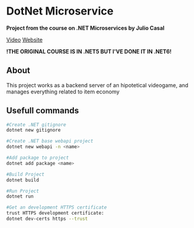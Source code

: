 # DotNet Microservice

**Project from the course on .NET Microservices by Julio Casal**

[Video](https://www.youtube.com/watch?v=CqCDOosvZIk)
[Website](https://dotnetmicroservices.com/)

**!THE ORIGINAL COURSE IS IN .NET5 BUT I'VE DONE IT IN .NET6!**

## About

This project works as a backend server of an hipotetical videogame, and manages everything related to item economy

## Usefull commands
```bash
#Create .NET gitignore 
dotnet new gitignore

#Create .NET base webapi project
dotnet new webapi -n <name>

#Add package to project
dotnet add package <name>

#Build Project
dotnet build

#Run Project
dotnet run

#Get an development HTTPS certificate
trust HTTPS development certificate:
dotnet dev-certs https --trust
```